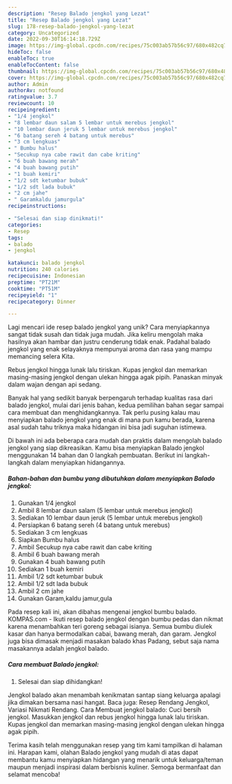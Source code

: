 ```yaml
---
description: "Resep Balado jengkol yang Lezat"
title: "Resep Balado jengkol yang Lezat"
slug: 178-resep-balado-jengkol-yang-lezat
category: Uncategorized
date: 2022-09-30T16:14:18.729Z
image: https://img-global.cpcdn.com/recipes/75c003ab57b56c97/680x482cq70/balado-jengkol-foto-resep-utama.jpg
hideToc: false
enableToc: true
enableTocContent: false
thumbnail: https://img-global.cpcdn.com/recipes/75c003ab57b56c97/680x482cq70/balado-jengkol-foto-resep-utama.jpg
cover: https://img-global.cpcdn.com/recipes/75c003ab57b56c97/680x482cq70/balado-jengkol-foto-resep-utama.jpg
author: Admin
authorAv: notfound
ratingvalue: 3.7
reviewcount: 10
recipeingredient:
- "1/4 jengkol"
- "8 lembar daun salam 5 lembar untuk merebus jengkol"
- "10 lembar daun jeruk 5 lembar untuk merebus jengkol"
- "6 batang sereh 4 batang untuk merebus"
- "3 cm lengkuas"
- " Bumbu halus"
- "Secukup nya cabe rawit dan cabe kriting"
- "6 buah bawang merah"
- "4 buah bawang putih"
- "1 buah kemiri"
- "1/2 sdt ketumbar bubuk"
- "1/2 sdt lada bubuk"
- "2 cm jahe"
- " Garamkaldu jamurgula"
recipeinstructions:

- "Selesai dan siap dinikmati!"
categories:
- Resep
tags:
- balado
- jengkol

katakunci: balado jengkol 
nutrition: 240 calories
recipecuisine: Indonesian
preptime: "PT21M"
cooktime: "PT51M"
recipeyield: "1"
recipecategory: Dinner

---
```





Lagi mencari ide resep balado jengkol yang unik? Cara menyiapkannya sangat tidak susah dan tidak juga mudah. Jika keliru mengolah maka hasilnya akan hambar dan justru cenderung tidak enak. Padahal balado jengkol yang enak selayaknya mempunyai aroma dan rasa yang mampu memancing selera Kita.





Rebus jengkol hingga lunak lalu tiriskan. Kupas jengkol dan memarkan masing-masing jengkol dengan ulekan hingga agak pipih. Panaskan minyak dalam wajan dengan api sedang.

Banyak hal yang sedikit banyak berpengaruh terhadap kualitas rasa dari balado jengkol, mulai dari jenis bahan, kedua pemilihan bahan segar sampai cara membuat dan menghidangkannya. Tak perlu pusing kalau mau menyiapkan balado jengkol yang enak di mana pun kamu berada, karena asal sudah tahu triknya maka hidangan ini bisa jadi suguhan istimewa.






Di bawah ini ada beberapa cara mudah dan praktis dalam mengolah balado jengkol yang siap dikreasikan. Kamu bisa menyiapkan Balado jengkol menggunakan 14 bahan dan 0 langkah pembuatan. Berikut ini langkah-langkah dalam menyiapkan hidangannya.

<!--inarticleads1-->

##### Bahan-bahan dan bumbu yang dibutuhkan dalam menyiapkan Balado jengkol:

1. Gunakan 1/4 jengkol
1. Ambil 8 lembar daun salam (5 lembar untuk merebus jengkol)
1. Sediakan 10 lembar daun jeruk (5 lembar untuk merebus jengkol)
1. Persiapkan 6 batang sereh (4 batang untuk merebus)
1. Sediakan 3 cm lengkuas
1. Siapkan  Bumbu halus
1. Ambil Secukup nya cabe rawit dan cabe kriting
1. Ambil 6 buah bawang merah
1. Gunakan 4 buah bawang putih
1. Sediakan 1 buah kemiri
1. Ambil 1/2 sdt ketumbar bubuk
1. Ambil 1/2 sdt lada bubuk
1. Ambil 2 cm jahe
1. Gunakan  Garam,kaldu jamur,gula


Pada resep kali ini, akan dibahas mengenai jengkol bumbu balado. KOMPAS.com - Ikuti resep balado jengkol dengan bumbu pedas dan nikmat karena menambahkan teri goreng sebagai isianya. Semua bumbu diulek kasar dan hanya bermodalkan cabai, bawang merah, dan garam. Jengkol juga bisa dimasak menjadi masakan balado khas Padang, sebut saja nama masakannya adalah jengkol balado. 

<!--inarticleads2-->

##### Cara membuat Balado jengkol:


1. Selesai dan siap dihidangkan!

Jengkol balado akan menambah kenikmatan santap siang keluarga apalagi jika dimakan bersama nasi hangat. Baca juga: Resep Rendang Jengkol, Variasi Nikmati Rendang. Cara Membuat jengkol balado: Cuci bersih jengkol. Masukkan jengkol dan rebus jengkol hingga lunak lalu tiriskan. Kupas jengkol dan memarkan masing-masing jengkol dengan ulekan hingga agak pipih. 

Terima kasih telah menggunakan resep yang tim kami tampilkan di halaman ini. Harapan kami, olahan Balado jengkol yang mudah di atas dapat membantu kamu menyiapkan hidangan yang menarik untuk keluarga/teman maupun menjadi inspirasi dalam berbisnis kuliner. Semoga bermanfaat dan selamat mencoba!
